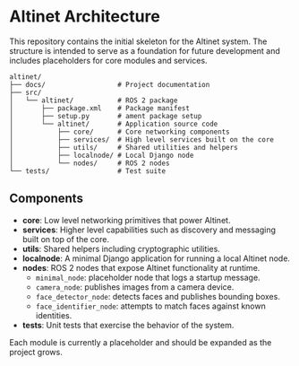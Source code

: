 # Altinet Architecture

This repository contains the initial skeleton for the Altinet system. The structure is intended to
serve as a foundation for future development and includes placeholders for core modules and
services.

```
altinet/
├── docs/                  # Project documentation
├── src/
│   └── altinet/           # ROS 2 package
│       ├── package.xml    # Package manifest
│       ├── setup.py       # ament package setup
│       └── altinet/       # Application source code
│           ├── core/      # Core networking components
│           ├── services/  # High level services built on the core
│           ├── utils/     # Shared utilities and helpers
│           ├── localnode/ # Local Django node
│           └── nodes/     # ROS 2 nodes
└── tests/                 # Test suite
```

## Components

- **core**: Low level networking primitives that power Altinet.
- **services**: Higher level capabilities such as discovery and messaging built on top of the core.
- **utils**: Shared helpers including cryptographic utilities.
- **localnode**: A minimal Django application for running a local Altinet node.
- **nodes**: ROS 2 nodes that expose Altinet functionality at runtime.
  - `minimal_node`: placeholder node that logs a startup message.
  - `camera_node`: publishes images from a camera device.
  - `face_detector_node`: detects faces and publishes bounding boxes.
  - `face_identifier_node`: attempts to match faces against known identities.
- **tests**: Unit tests that exercise the behavior of the system.

Each module is currently a placeholder and should be expanded as the project grows.
